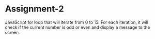 # Assignment-2
JavaScript for loop that will iterate from 0 to 15. For each iteration, it will check if the current number is odd or even and display a message to the screen.
